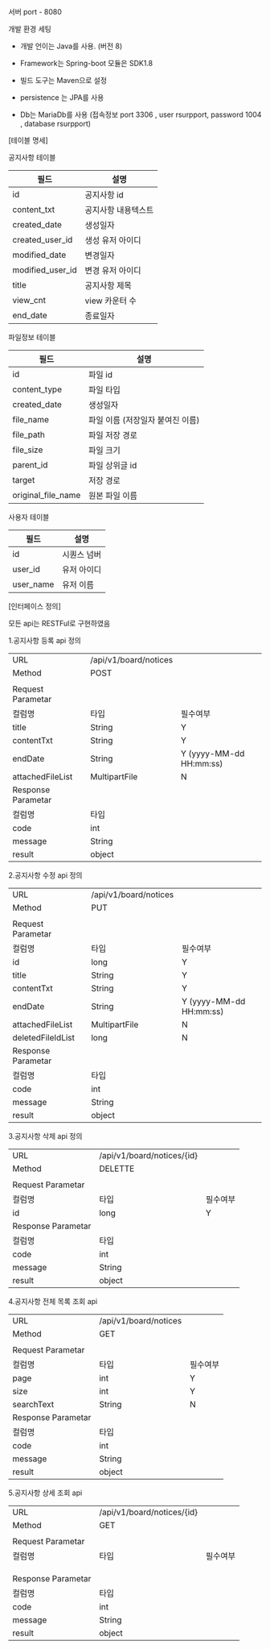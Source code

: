 서버 port - 8080

개발 환경 세팅
- 개발 언이는 Java를 사용. (버전 8)
- Framework는 Spring-boot 모듈은 SDK1.8
- 빌드 도구는 Maven으로 설정

- persistence 는 JPA를 사용
- Db는 MariaDb를 사용
(접속정보 port 3306 , user rsurpport, password 1004 , database rsurpport)


[테이블 명세]

공지사항 테이블

|필드|설명|
|---|-----|
|id| 공지사항 id |
|content_txt|공지사항 내용텍스트|
|created_date|생성일자|
|created_user_id|생성 유저 아이디|
|modified_date|변경일자|
|modified_user_id|변경 유저 아이디|
|title|공지사항 제목|
|view_cnt|view 카운터 수|
|end_date|종료일자|



파일정보 테이블

|필드|설명|
|---|---|
|id|파일 id|
|content_type| 파일 타입|
|created_date|생성일자|
|file_name|파일 이름 (저장일자 붙여진 이름)|
|file_path|파일 저장 경로|
|file_size|파일 크기|
|parent_id|파일 상위글 id|
|target|저장 경로|
|original_file_name|원본 파일 이름|

사용자 테이블

|필드|설명|
|---|---|
|id|시퀀스 넘버|
|user_id|유저 아이디|
|user_name|유저 이름|



[인터페이스 정의]

모든 api는 RESTFul로 구현하였음

1.공지사항 등록 api 정의

||||
|---|---|---|
|URL|/api/v1/board/notices|
|Method|POST|
|||
|Request Parametar| |
|컬럼명|타입|필수여부|
|title|String|Y|
|contentTxt|String|Y|
|endDate|String|Y       (yyyy-MM-dd HH:mm:ss)|
|attachedFileList|MultipartFile|N|
|Response Parametar| |
|컬럼명|타입||
|code|int|
|message|String|
|result|object|

2.공지사항 수정 api 정의

||||
|---|---|---|
|URL|/api/v1/board/notices|
|Method|PUT|
|||
|Request Parametar| |
|컬럼명|타입|필수여부|
|id|long|Y|
|title|String|Y|
|contentTxt|String|Y|
|endDate|String|Y       (yyyy-MM-dd HH:mm:ss)|
|attachedFileList|MultipartFile|N|
|deletedFileIdList|long|N|
|Response Parametar| |
|컬럼명|타입||
|code|int|
|message|String|
|result|object|

3.공지사항 삭제 api 정의


||||
|---|---|---|
|URL|/api/v1/board/notices/{id}|
|Method|DELETTE|
|||
|Request Parametar| |
|컬럼명|타입|필수여부|
|id|long|Y|
|Response Parametar| |
|컬럼명|타입||
|code|int|
|message|String|
|result|object|


4.공지사항 전체 목록 조회 api


||||
|---|---|---|
|URL|/api/v1/board/notices|
|Method|GET|
|||
|Request Parametar| |
|컬럼명|타입|필수여부|
|page|int|Y|
|size|int|Y|
|searchText|String|N|
|Response Parametar| |
|컬럼명|타입||
|code|int|
|message|String|
|result|object|

5.공지사항 상세 조회 api


||||
|---|---|---|
|URL|/api/v1/board/notices/{id}|
|Method|GET|
|||
|Request Parametar| |
|컬럼명|타입|필수여부|
|||
|||
|||
|Response Parametar| |
|컬럼명|타입||
|code|int|
|message|String|
|result|object|